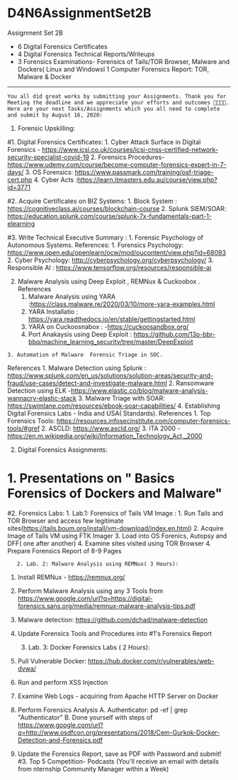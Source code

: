 # D4N6AssignmentSet2B
Assignment Set 2B
 * 6 Digital Forensics Certificates
 * 4 Digital Forensics Technical Reports/Writeups
 * 3 Forensics Examinations- Forensics of Tails/TOR Browser, Malware and Dockers( Linux and Windowsl
 1 Computer Forensics Report: TOR, Malware & Docker
 *********
    You all did great works by submitting your Assignments. Thank you for Meeting the deadline and we appreciate your efforts and outcomes 👍🏼👍🏼.
    Here are your next Tasks/Assignments which you all need to complete and submit by August 16, 2020:
1. Forensic Upskilling:
   
  #1. Digital Forensics Certificates:
    1. Cyber Attack Surface in Digital Forensics - https://www.icsi.co.uk/courses/icsi-cnss-certified-network-security-specialist-covid-19
    2. Forensics Procedures- https://www.udemy.com/course/become-computer-forensics-expert-in-7-days/
    3. OS Forensics: https://www.passmark.com/training/osf-triage-cert.php
    4. Cyber Acts :https://learn.itmasters.edu.au/course/view.php?id=3771

#2. Acquire Certificates on BIZ Systems:
    1. Block System : https://cognitiveclass.ai/courses/blockchain-course
    2. Splunk SIEM/SOAR: https://education.splunk.com/course/splunk-7x-fundamentals-part-1-elearning


#3. Write Technical Executive Summary :
    1. Forensic Psychology of Autonomous Systems. 
References:
      1. Forensics Psychology: https://www.open.edu/openlearn/ocw/mod/oucontent/view.php?id=68093
      2. Cyber Psychology:  http://cyberpsychology.org/cyberpsychology/
      3. Responsible AI : https://www.tensorflow.org/resources/responsible-ai 

   2. Malware Analysis using Deep Exploit , REMNux & Cuckoobox . References 
      1. Malware Analysis using YARA :https://class.malware.re/2020/03/10/more-yara-examples.html
      2. YARA Installatio : https://yara.readthedocs.io/en/stable/gettingstarted.html
      3. YARA on Cuckoosnabox : -https://cuckoosandbox.org/
      4. Port Anakaysis using Deep Exploit : https://github.com/13o-bbr-bbq/machine_learning_security/tree/master/DeepExploit

    3. Automation of Malware  Forensic Triage in SOC. 
References 
      1. Malware Detection using Splunk : https://www.splunk.com/en_us/solutions/solution-areas/security-and-fraud/use-cases/detect-and-investigate-malware.html
      2. Ransomware Detection using ELK -https://www.elastic.co/blog/malware-analysis-wannacry-elastic-stack
      3. Malware Triage with SOAR: https://swimlane.com/resources/ebook-soar-capabilities/
    4. Establishing Digital Forensics Labs - India and USA( Standards). References 
      1. Top Forensics Tools: https://resources.infosecinstitute.com/computer-forensics-tools/#gref
      2. ASCLD: https://www.ascld.org/
      3. ITA 2000 - https://en.m.wikipedia.org/wiki/Information_Technology_Act,_2000

2. Digital Forensics Assignments:
 # 1. Presentations on " Basics Forensics of Dockers and Malware"
 #2. Forensics Labs:
       1. Lab.1: Forensics of Tails VM Image :
      1. Run Tails and TOR Browser and access few legitimate sites(https://tails.boum.org/install/vm-download/index.en.html)
      2. Acquire Image of Tails  VM using FTK Imager 
      3. Load into OS Forenics,  Autopsy and DFF( one after another)
      4. Examine sites visited using TOR Browser
      4. Prepare Forensics Report of 8-9 Pages

       2. Lab. 2: Malware Analysis using REMNux( 3 Hours):
   1. Install REMNux - https://remnux.org/
   2. Perform Malware Analysis using any 3 Tools from https://www.google.com/url?q=https://digital-forensics.sans.org/media/remnux-malware-analysis-tips.pdf
  3. Malware detection: https://github.com/dchad/malware-detection
  4. Update Forensics Tools and Procedures into #1's Forensics Report

       3. Lab. 3: Docker Forensics Labs ( 2 Hours):
   1. Pull Vulnerable Docker: https://hub.docker.com/r/vulnerables/web-dvwa/
  2. Run and perform XSS Injection 
  3. Examine Web Logs - acquiring from Apache HTTP Server on Docker 
  4. Perform Forensics Analysis
    A. Authenticator:  pd -ef |  grep "Authenticator"
    B. Done yourself with steps of https://www.google.com/url?q=http://www.osdfcon.org/presentations/2018/Cem-Gurkok-Docker-Detection-and-Forensics.pdf
  5. Update the Forensics Report, save as PDF with Password and submit! 
  #3. Top 5 Competition- Podcasts (You'll receive an email with details from nternship Community Manager within a Week)
